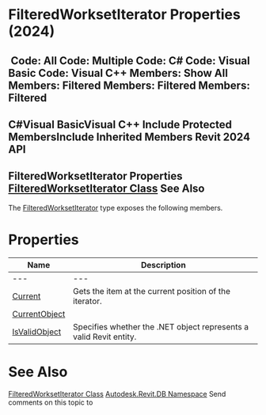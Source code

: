 # FilteredWorksetIterator Properties (2024)

﻿
 Code: All Code: Multiple Code: C# Code: Visual Basic Code: Visual C++  Members: Show All Members: Filtered Members: Filtered Members: Filtered   
---  
C#Visual BasicVisual C++
Include Protected MembersInclude Inherited Members
Revit 2024 API  
---  
FilteredWorksetIterator Properties  
[FilteredWorksetIterator Class](c80ff08f-7511-ebed-dc44-233d18ad8e87.md "FilteredWorksetIterator Class") See Also  
---  
The [FilteredWorksetIterator](c80ff08f-7511-ebed-dc44-233d18ad8e87.md "FilteredWorksetIterator Class") type exposes the following members.
# Properties
| Name | Description |
| --- | --- |
| --- | --- | --- |
| [Current](7c3c158e-3da6-4e7e-ec0a-88381c825ba8.md "Current Property") | Gets the item at the current position of the iterator. |
| [CurrentObject](4fa892a1-6f90-4ec4-39fe-4f8e2b9d091e.md "CurrentObject Property") |
| [IsValidObject](abbb2ebd-4f67-5926-5661-2fe9aa874bb0.md "IsValidObject Property") | Specifies whether the .NET object represents a valid Revit entity. |

# See Also
[FilteredWorksetIterator Class](c80ff08f-7511-ebed-dc44-233d18ad8e87.md "FilteredWorksetIterator Class")
[Autodesk.Revit.DB Namespace](87546ba7-461b-c646-cbb1-2cb8f5bff8b2.md "Autodesk.Revit.DB Namespace")
Send comments on this topic to 